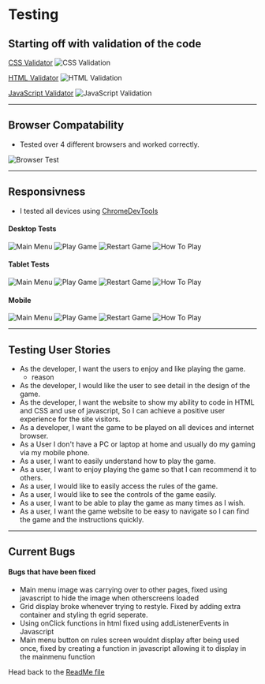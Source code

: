 # Testing

## Starting off with validation of the code

[CSS Validator](https://jigsaw.w3.org/css-validator/)
![CSS Validation]()

[HTML Validator](https://validator.w3.org/)
![HTML Validation]() 

[JavaScript Validator]()
![JavaScript Validation]()


---

## Browser Compatability

- Tested over 4 different browsers and worked correctly.

![Browser Test](readme-files/images//browser.png)

---

## Responsivness

- I tested all devices using [ChromeDevTools](https://developer.chrome.com/docs/devtools/)

#### Desktop Tests

![Main Menu]()
![Play Game]()
![Restart Game]()
![How To Play]()

#### Tablet Tests

![Main Menu]()
![Play Game]()
![Restart Game]()
![How To Play]()

#### Mobile 

![Main Menu]()
![Play Game]()
![Restart Game]()
![How To Play]()

---

## Testing User Stories
- As the developer, I want the users to enjoy and like playing the game.
  * reason
- As the developer, I would like the user to see detail in the design of the game. 
- As the developer, I want the website to show my ability to code in HTML and CSS and use of javascript, So I can achieve a positive user experience for the site visitors.
- As a developer, I want the game to be played on all devices and internet browser. 
- As a User I don't have a PC or laptop at home and usually do my gaming via my mobile phone.
- As a user, I want to easily understand how to play the game.
- As a user, I want to enjoy playing the game so that I can recommend it to others.
- As a user, I would like to easily access the rules of the game. 
- As a user, I would like to see the controls of the game easily.
- As a user, I want to be able to play the game as many times as I wish.
- As a user, I want the game website to be easy to navigate so I can find the game and the instructions quickly.

---

## Current Bugs


#### Bugs that have been fixed
- Main menu image was carrying over to other pages, fixed using javascript to hide the image when otherscreens loaded
- Grid display broke whenever trying to restyle. Fixed by adding extra container and styling th egrid seperate.
- Using onClick functions in html fixed using addListenerEvents in Javascript
- Main menu button on rules screen wouldnt display after being used once, fixed by creating a function in javascript allowing it to display in the mainmenu function

Head back to the [ReadMe file](README.md)